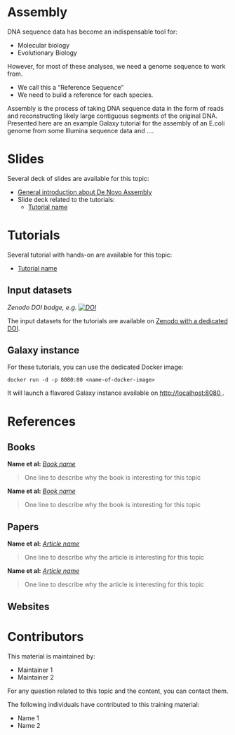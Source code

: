 Assembly
==========

DNA sequence data has become an indispensable tool for:
* Molecular biology
* Evolutionary Biology

However, for most of these analyses, we need a genome sequence to work from.
* We call this a “Reference Sequence”
* We need to build a reference for each species.

Assembly is the process of taking DNA sequence data in the form of reads and reconstructing likely large contiguous segments of the original DNA. Presented here are an example Galaxy tutorial for the assembly of an E.coli genome from some Illumina sequence data and ....

# Slides

Several deck of slides are available for this topic:

- [General introduction about De Novo Assembly](http://galaxyproject.github.io/training-material/templates/slides/denovo_assembly.html)
- Slide deck related to the tutorials:
    - [Tutorial name](http://galaxyproject.github.io/training-material/templates/slides/tutorial.html)

# Tutorials

Several tutorial with hands-on are available for this topic:

- [Tutorial name](tutorials/tutorial.md)

## Input datasets

*Zenodo DOI badge, e.g. [![DOI](https://zenodo.org/badge/doi/10.5281/zenodo.60520.svg)](http://dx.doi.org/10.5281/zenodo.60520)*

The input datasets for the tutorials are available on
[Zenodo with a dedicated DOI](http://dx.doi.org/10.5281/zenodo.60520).

## Galaxy instance

For these tutorials, you can use the dedicated Docker image:

```
docker run -d -p 8080:80 <name-of-docker-image>
```

It will launch a flavored Galaxy instance available on
[http://localhost:8080 ](http://localhost:8080).

# References

## Books

**Name et al:** [*Book name*](link/to/the/book)

> One line to describe why the book is interesting for this topic

**Name et al:** [*Book name*](link/to/the/book)

> One line to describe why the book is interesting for this topic

## Papers

**Name et al:** [*Article name*](link/to/the/article)

> One line to describe why the article is interesting for this topic

**Name et al:** [*Article name*](link/to/the/article)

> One line to describe why the article is interesting for this topic

## Websites

# Contributors

This material is maintained by:

- Maintainer 1
- Maintainer 2

For any question related to this topic and the content, you can contact them.

The following individuals have contributed to this training material:

- Name 1
- Name 2
